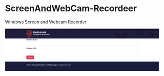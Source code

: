 # ScreenAndWebCam-Recordeer
Windows Screen and Webcam Recorder

![Login Page](https://raw.githubusercontent.com/AshrafAliS/ScreenAndWebCam-Recordeer/master/Screenshots/Login.PNG)
